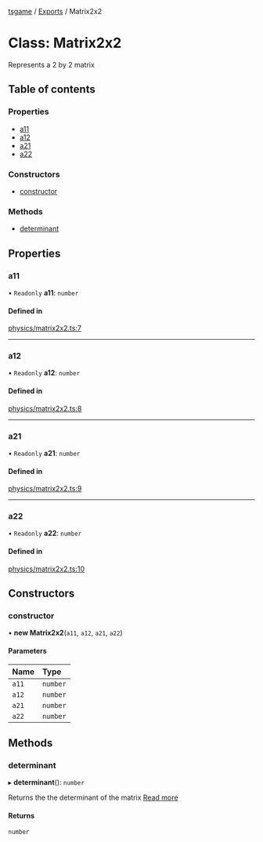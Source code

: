 [tsgame](../README.md) / [Exports](../modules.md) / Matrix2x2

# Class: Matrix2x2

Represents a 2 by 2 matrix

## Table of contents

### Properties

- [a11](Matrix2x2.md#a11)
- [a12](Matrix2x2.md#a12)
- [a21](Matrix2x2.md#a21)
- [a22](Matrix2x2.md#a22)

### Constructors

- [constructor](Matrix2x2.md#constructor)

### Methods

- [determinant](Matrix2x2.md#determinant)

## Properties

### a11

• `Readonly` **a11**: `number`

#### Defined in

[physics/matrix2x2.ts:7](https://github.com/ashleycheung/tsgame/blob/0573a5b/src/physics/matrix2x2.ts#L7)

___

### a12

• `Readonly` **a12**: `number`

#### Defined in

[physics/matrix2x2.ts:8](https://github.com/ashleycheung/tsgame/blob/0573a5b/src/physics/matrix2x2.ts#L8)

___

### a21

• `Readonly` **a21**: `number`

#### Defined in

[physics/matrix2x2.ts:9](https://github.com/ashleycheung/tsgame/blob/0573a5b/src/physics/matrix2x2.ts#L9)

___

### a22

• `Readonly` **a22**: `number`

#### Defined in

[physics/matrix2x2.ts:10](https://github.com/ashleycheung/tsgame/blob/0573a5b/src/physics/matrix2x2.ts#L10)

## Constructors

### constructor

• **new Matrix2x2**(`a11`, `a12`, `a21`, `a22`)

#### Parameters

| Name | Type |
| :------ | :------ |
| `a11` | `number` |
| `a12` | `number` |
| `a21` | `number` |
| `a22` | `number` |

## Methods

### determinant

▸ **determinant**(): `number`

Returns the the determinant of the matrix
[Read more](https://www.chilimath.com/lessons/advanced-algebra/determinant-2x2-matrix/)

#### Returns

`number`
